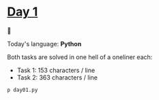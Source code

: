 # [Day 1](https://adventofcode.com/2022/day/1) 
:gift:

Today's language: **Python**

Both tasks are solved in one hell of a oneliner each:
- Task 1: 153 characters / line
- Task 2: 363 characters / line

```shell
p day01.py
```
